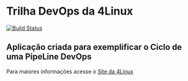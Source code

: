 # Trilha DevOps da 4Linux

<!-- Altere a Flag abaixo com sua URL do Travis -->
[![Build Status](http://travis-ci.com/vagnernicanor;devOpsLab-HelloWorld.svg?branch=master)](http://travis-ci.com/vagnernicanor/DevOpsLab-HelloWorld)

## Aplicação criada para exemplificar o Ciclo de uma PipeLine DevOps


Para maiores informações acesse o [Site da 4Linux](https://www.4linux.com.br/cursos/devops)